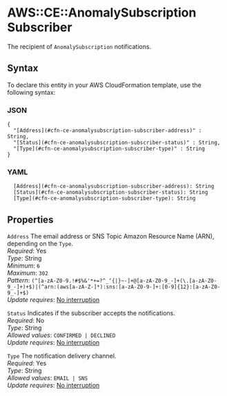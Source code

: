 # AWS::CE::AnomalySubscription Subscriber<a name="aws-properties-ce-anomalysubscription-subscriber"></a>

 The recipient of `AnomalySubscription` notifications\. 

## Syntax<a name="aws-properties-ce-anomalysubscription-subscriber-syntax"></a>

To declare this entity in your AWS CloudFormation template, use the following syntax:

### JSON<a name="aws-properties-ce-anomalysubscription-subscriber-syntax.json"></a>

```
{
  "[Address](#cfn-ce-anomalysubscription-subscriber-address)" : String,
  "[Status](#cfn-ce-anomalysubscription-subscriber-status)" : String,
  "[Type](#cfn-ce-anomalysubscription-subscriber-type)" : String
}
```

### YAML<a name="aws-properties-ce-anomalysubscription-subscriber-syntax.yaml"></a>

```
  [Address](#cfn-ce-anomalysubscription-subscriber-address): String
  [Status](#cfn-ce-anomalysubscription-subscriber-status): String
  [Type](#cfn-ce-anomalysubscription-subscriber-type): String
```

## Properties<a name="aws-properties-ce-anomalysubscription-subscriber-properties"></a>

`Address`  <a name="cfn-ce-anomalysubscription-subscriber-address"></a>
 The email address or SNS Topic Amazon Resource Name \(ARN\), depending on the `Type`\.   
*Required*: Yes  
*Type*: String  
*Minimum*: `6`  
*Maximum*: `302`  
*Pattern*: `(^[a-zA-Z0-9.!#$%&'*+=?^_‘{|}~-]+@[a-zA-Z0-9_-]+(\.[a-zA-Z0-9_-]+)+$)|(^arn:(aws[a-zA-Z-]*):sns:[a-zA-Z0-9-]+:[0-9]{12}:[a-zA-Z0-9_-]+$)`  
*Update requires*: [No interruption](https://docs.aws.amazon.com/AWSCloudFormation/latest/UserGuide/using-cfn-updating-stacks-update-behaviors.html#update-no-interrupt)

`Status`  <a name="cfn-ce-anomalysubscription-subscriber-status"></a>
 Indicates if the subscriber accepts the notifications\.   
*Required*: No  
*Type*: String  
*Allowed values*: `CONFIRMED | DECLINED`  
*Update requires*: [No interruption](https://docs.aws.amazon.com/AWSCloudFormation/latest/UserGuide/using-cfn-updating-stacks-update-behaviors.html#update-no-interrupt)

`Type`  <a name="cfn-ce-anomalysubscription-subscriber-type"></a>
 The notification delivery channel\.   
*Required*: Yes  
*Type*: String  
*Allowed values*: `EMAIL | SNS`  
*Update requires*: [No interruption](https://docs.aws.amazon.com/AWSCloudFormation/latest/UserGuide/using-cfn-updating-stacks-update-behaviors.html#update-no-interrupt)